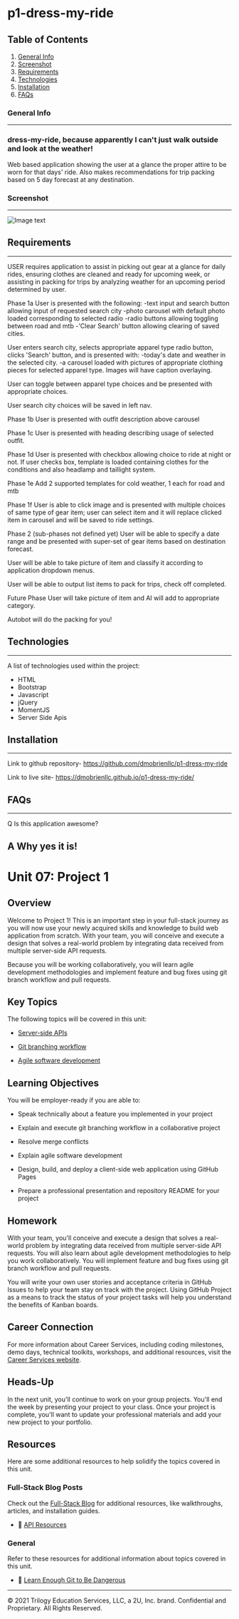 # p1-dress-my-ride

## Table of Contents
1. [General Info](#general-info)
2. [Screenshot](#screenshot)
2. [Requirements](#requirements)
3. [Technologies](#technologies)
4. [Installation](#installation)
5. [FAQs](#faqs)
### General Info
***
### dress-my-ride, because apparently I can't just walk outside and look at the weather!

Web based application showing the user at a glance the proper attire to be 
worn for that days' ride. Also makes recommendations for trip packing based
on 5 day forecast at any destination.

### Screenshot
***
![Image text](./assets/images/finished-screenshot.png)

## Requirements
***
  USER requires application to assist in picking out gear at a glance for daily rides,
  ensuring clothes are cleaned and ready for upcoming week, or assisting in packing for
  trips by analyzing weather for an upcoming period determined by user.

  Phase 1a
  User is presented with the following:
    -text input and search button allowing input of requested search city
    -photo carousel with default photo loaded corresponding to selected radio
    -radio buttons allowing toggling between road and mtb
    -'Clear Search' button allowing clearing of saved cities.

  User enters search city, selects appropriate apparel type radio button, clicks 'Search' 
  button, and is presented with:
    -today's date and weather in the selected city.
    -a carousel loaded with pictures of appropriate clothing pieces for selected apparel 
    type. Images will have caption overlaying.
    
  User can toggle between apparel type choices and be presented with appropriate choices.

  User search city choices will be saved in left nav.

  Phase 1b
  User is presented with outfit description above carousel

  Phase 1c
  User is presented with heading describing usage of selected outfit.

  Phase 1d
  User is presented with checkbox allowing choice to ride at night
  or not.
  If user checks box, template is loaded containing clothes for the 
  conditions and also headlamp and taillight system.

  Phase 1e
  Add 2 supported templates for cold weather, 1 each for road and mtb

  Phase 1f
  User is able to click image and is presented with multiple choices of same type of
  gear item; user can select item and it will replace clicked item in carousel and will
  be saved to ride settings.

 Phase 2 (sub-phases not defined yet)
 User will be able to specify a date range and be presented with super-set of gear items
 based on destination forecast.

 User will be able to take picture of item and classify it according to application 
 dropdown menus.

 User will be able to output list items to pack for trips, check off completed.

 Future Phase
 User will take picture of item and AI will add to appropriate category.
 
 Autobot will do the packing for you!

## Technologies
***
A list of technologies used within the project:
  * HTML
  * Bootstrap
  * Javascript
  * jQuery
  * MomentJS
  * Server Side Apis

## Installation
***

Link to github repository- https://github.com/dmobrienllc/p1-dress-my-ride

Link to live site- https://dmobrienllc.github.io/p1-dress-my-ride/

## FAQs
***

Q Is this application awesome?

A Why yes it is!
---


# Unit 07: Project 1

## Overview

Welcome to Project 1! This is an important step in your full-stack journey as you will now use your newly acquired skills and knowledge to build web application from scratch. With your team, you will conceive and execute a design that solves a real-world problem by integrating data received from multiple server-side API requests. 

Because you will be working collaboratively, you will learn agile development methodologies and implement feature and bug fixes using git branch workflow and pull requests.

## Key Topics

The following topics will be covered in this unit:

* [Server-side APIs](https://en.wikipedia.org/wiki/Web_API)

* [Git branching workflow](https://git-scm.com/book/en/v2/Git-Branching-Branching-Workflows)

* [Agile software development](https://en.wikipedia.org/wiki/Agile_software_development)

## Learning Objectives

You will be employer-ready if you are able to:

* Speak technically about a feature you implemented in your project

* Explain and execute git branching workflow in a collaborative project

* Resolve merge conflicts

* Explain agile software development

* Design, build, and deploy a client-side web application using GitHub Pages

* Prepare a professional presentation and repository README for your project

## Homework

With your team, you'll conceive and execute a design that solves a real-world problem by integrating data received from multiple server-side API requests. You will also learn about agile development methodologies to help you work collaboratively. You will implement feature and bug fixes using git branch workflow and pull requests. 

You will write your own user stories and acceptance criteria in GitHub Issues to help your team stay on track with the project. Using GitHub Project as a means to track the status of your project tasks will help you understand the benefits of Kanban boards. 

## Career Connection

For more information about Career Services, including coding milestones, demo days, technical toolkits, workshops, and additional resources, visit the [Career Services website](https://mycareerspot.org/).

## Heads-Up

In the next unit, you'll continue to work on your group projects. You'll end the week by presenting your project to your class. Once your project is complete, you'll want to update your professional materials and add your new project to your portfolio.

## Resources

Here are some additional resources to help solidify the topics covered in this unit.

### Full-Stack Blog Posts

Check out the [Full-Stack Blog](https://coding-boot-camp.github.io/full-stack/) for additional resources, like walkthroughs, articles, and installation guides.

  * 📖 [API Resources](https://coding-boot-camp.github.io/full-stack/apis/api-resources)

### General

Refer to these resources for additional information about topics covered in this unit.

  * 📖 [Learn Enough Git to Be Dangerous](https://www.learnenough.com/git-tutorial/getting_started)

- - -
© 2021 Trilogy Education Services, LLC, a 2U, Inc. brand. Confidential and Proprietary. All Rights Reserved.
